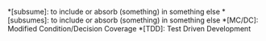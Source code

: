*[subsume]: to include or absorb (something) in something else
*[subsumes]: to include or absorb (something) in something else
*[MC/DC]: Modified Condition/Decision Coverage
*[TDD]: Test Driven Development
